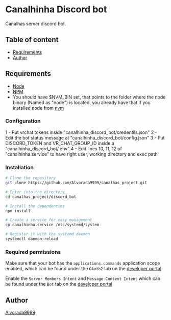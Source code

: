 # Canalhinha Discord bot

Canalhas server discord bot.

## Table of content

* [Requirements](#requirements)
* [Author](#author)

## Requirements

- [Node](https://nodejs.org/en/)
- [NPM](https://www.npmjs.com/)
- You should have $NVM_BIN set, that points to the folder where the node binary (Named as "node") is located, you already have that if you installed node from [nvm](https://github.com/nvm-sh/nvm#install--update-script)

### Configuration

1 - Put vrchat tokens inside "canalhinha_discord_bot/credentils.json"
2 - Edit the bot status message at "canalhinha_discord_bot/config.json"
3 - Put DISCORD_TOKEN and VR_CHAT_GROUP_ID inside a "canalhinha_discord_bot/.env"
4 - Edit lines 10, 11, 12 of "canalhinha.service" to have right user, working directory and exec path

### Installation

```bash
# Clone the repository
git clone https://github.com/Alvorada9999/canalhas_project.git

# Enter into the directory
cd canalhas_project/discord_bot

# Install the dependencies
npm install

# Create a service for easy management
cp canalhinha.service /etc/systemd/system

# Register it with the systemd daemon
systemctl daemon-reload
```

### Required permissions

Make sure that your bot has the `applications.commands` application scope enabled, which can be found under the `OAuth2` tab on the [developer portal](https://discord.com/developers/applications/)

Enable the `Server Members Intent` and `Message Content Intent` which can be found under the `Bot` tab on the [developer portal](https://discord.com/developers/applications/)

## Author

[Alvorada9999](kenedyhenrique.buenosilva@gmail.com)
